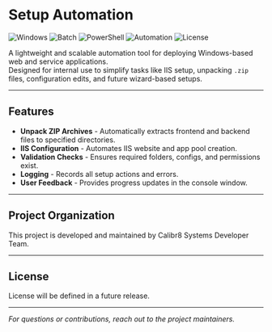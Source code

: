 # Setup Automation

![Windows](https://img.shields.io/badge/Platform-Windows-blue?style=plastic&logo=windows)
![Batch](https://img.shields.io/badge/CLI-bat-yellow?style=plastic)
![PowerShell](https://img.shields.io/badge/Optional-PowerShell-5391FE?style=plastic&logo=powershell)
![Automation](https://img.shields.io/badge/Category-Deployment%20Automation-success?style=plastic)
![License](https://img.shields.io/badge/License-Internal%20Use-orange?style=plastic)


A lightweight and scalable automation tool for deploying Windows-based web and service applications.  
Designed for internal use to simplify tasks like IIS setup, unpacking `.zip` files, configuration edits, and future wizard-based setups.

---

## Features

- **Unpack ZIP Archives** - Automatically extracts frontend and backend files to specified directories.
- **IIS Configuration** - Automates IIS website and app pool creation.
- **Validation Checks** - Ensures required folders, configs, and permissions exist.
- **Logging** - Records all setup actions and errors.
- **User Feedback** - Provides progress updates in the console window.

---

## Project Organization

This project is developed and maintained by Calibr8 Systems Developer Team.

---

## **License**

License will be defined in a future release.

---

_For questions or contributions, reach out to the project maintainers._


